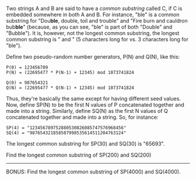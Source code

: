 Two strings A and B are said to have a *common substring* called C, if C is embedded somewhere in both A and B. For instance, "ble" is a common substring for "Dou**ble**, double, toil and trouble" and "Fire burn and cauldron bub**ble**" (because, as you can see, "ble" is part of both "Double" and "Bubble"). It is, however, not the longest common substring, the longest common substring is " and " (5 characters long for vs. 3 characters long for "ble").

Define two pseudo-random number generators, P(N) and Q(N), like this:

    P(0) = 123456789
    P(N) = (22695477 * P(N-1) + 12345) mod 1073741824
    
    Q(0) = 987654321
    Q(N) = (22695477 * Q(N-1) + 12345) mod 1073741824
    
Thus, they're basically the same except for having different seed values. Now, define SP(N) to be the first N values of P concatenated together and made into a string. Similarly, define SQ(N) as the first N values of Q concatenated together and made into a string. So, for instance:

    SP(4) = "123456789752880530826085747576968456"
    SQ(4) = "987654321858507998535614511204763124"
    
The longest common substring for SP(30) and SQ(30) is "65693".

Find the longest common substring of SP(200) and SQ(200)

***

BONUS: Find the longest common substring of SP(4000) and SQ(4000).